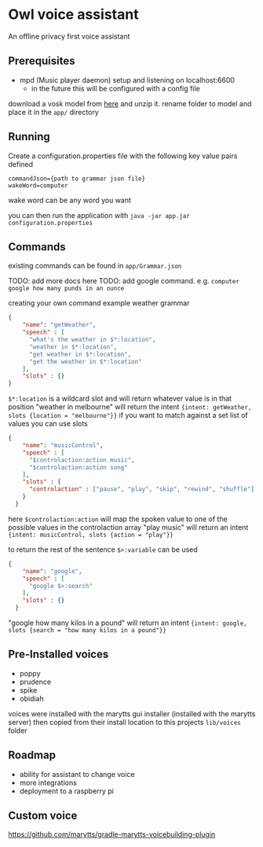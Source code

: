 # Owl voice assistant
An offline privacy first voice assistant

## Prerequisites

- mpd (Music player daemon) setup and listening on localhost:6600
  - in the future this will be configured with a config file

download a vosk model from [here](https://alphacephei.com/vosk/models) and unzip it. rename folder to model and place it in the `app/` directory



## Running
Create a configuration.properties file with the following key value pairs defined
```properties
commandJson={path to grammar json file}
wakeWord=computer
```
wake word can be any word you want

you can then run the application with
`java -jar app.jar configuration.properties`

## Commands

existing commands can be found in `app/Grammar.json`

TODO: add more docs here
TODO: add google command. e.g. `computer google how many punds in an ounce`

creating your own command
example weather grammar
```json
{
    "name": "getWeather",
    "speech" : [
      "what's the weather in $*:location",
      "weather in $*:location",
      "get weather in $*:location",
      "get the weather in $*:location"
    ],
    "slots" : {}
}
```
`$*:location` is a wildcard slot and will return whatever value is in that position
"weather in melbourne" will return the intent `{intent: getWeather, slots {location = "melbourne"}}`
if you want to match against a set list of values you can use slots
```json
{
    "name": "musicControl",
    "speech" : [
      "$controlaction:action music",
      "$controlaction:action song"
    ],
    "slots" : {
      "controlaction" : ["pause", "play", "skip", "rewind", "shuffle"]
    }
  }
```
here `$controlaction:action` will map the spoken value to one of the possible values in the controlaction array
"play music" will return an intent `{intent: musicControl, slots {action = "play"}}`

to return the rest of the sentence `$>:variable` can be used
```json
{
    "name": "google",
    "speech" : [
      "google $>:search"
    ],
    "slots" : {}
  }
```
"google how many kilos in a pound" will return an intent `{intent: google, slots {search = "how many kilos in a pound"}}`

## Pre-Installed voices
- poppy
- prudence
- spike
- obidiah

voices were installed with the marytts gui installer (installed with the marytts server)
then copied from their install location to this projects `lib/voices` folder


## Roadmap

- ability for assistant to change voice
- more integrations
- deployment to a raspberry pi


## Custom voice

https://github.com/marytts/gradle-marytts-voicebuilding-plugin
